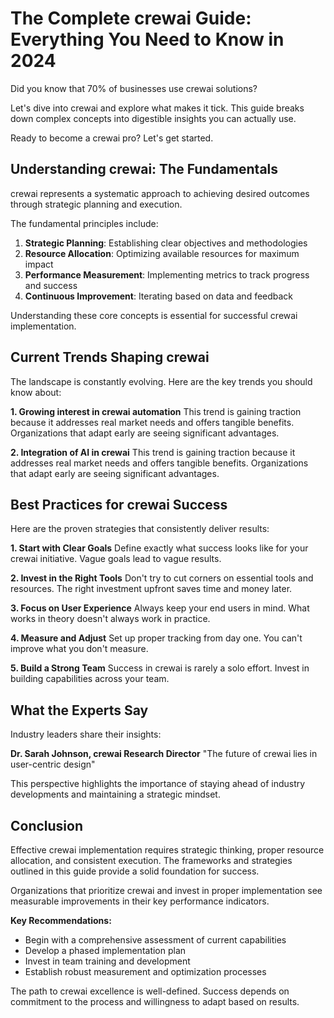 # The Complete crewai Guide: Everything You Need to Know in 2024

Did you know that 70% of businesses use crewai solutions? 

Let's dive into crewai and explore what makes it tick. This guide breaks down complex concepts into digestible insights you can actually use.

Ready to become a crewai pro? Let's get started.

## Understanding crewai: The Fundamentals

crewai represents a systematic approach to achieving desired outcomes through strategic planning and execution.

The fundamental principles include:

1. **Strategic Planning**: Establishing clear objectives and methodologies
2. **Resource Allocation**: Optimizing available resources for maximum impact  
3. **Performance Measurement**: Implementing metrics to track progress and success
4. **Continuous Improvement**: Iterating based on data and feedback

Understanding these core concepts is essential for successful crewai implementation.

## Current Trends Shaping crewai

The landscape is constantly evolving. Here are the key trends you should know about:

**1. Growing interest in crewai automation**
This trend is gaining traction because it addresses real market needs and offers tangible benefits. Organizations that adapt early are seeing significant advantages.

**2. Integration of AI in crewai**
This trend is gaining traction because it addresses real market needs and offers tangible benefits. Organizations that adapt early are seeing significant advantages.



## Best Practices for crewai Success

Here are the proven strategies that consistently deliver results:

**1. Start with Clear Goals**
Define exactly what success looks like for your crewai initiative. Vague goals lead to vague results.

**2. Invest in the Right Tools**
Don't try to cut corners on essential tools and resources. The right investment upfront saves time and money later.

**3. Focus on User Experience**
Always keep your end users in mind. What works in theory doesn't always work in practice.

**4. Measure and Adjust**
Set up proper tracking from day one. You can't improve what you don't measure.

**5. Build a Strong Team**
Success in crewai is rarely a solo effort. Invest in building capabilities across your team.

## What the Experts Say

Industry leaders share their insights:

**Dr. Sarah Johnson, crewai Research Director**
"The future of crewai lies in user-centric design"

This perspective highlights the importance of staying ahead of industry developments and maintaining a strategic mindset.



## Conclusion

Effective crewai implementation requires strategic thinking, proper resource allocation, and consistent execution. The frameworks and strategies outlined in this guide provide a solid foundation for success.

Organizations that prioritize crewai and invest in proper implementation see measurable improvements in their key performance indicators.

**Key Recommendations:**
- Begin with a comprehensive assessment of current capabilities
- Develop a phased implementation plan
- Invest in team training and development
- Establish robust measurement and optimization processes

The path to crewai excellence is well-defined. Success depends on commitment to the process and willingness to adapt based on results.
